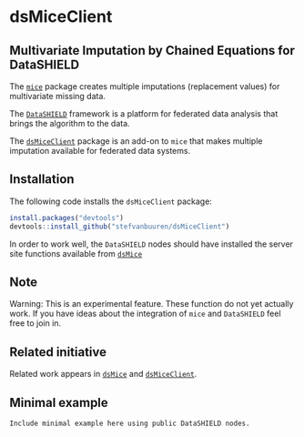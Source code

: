 <!-- README.md is generated from README.Rmd. Please edit that file -->
dsMiceClient
============

Multivariate Imputation by Chained Equations for DataSHIELD
-----------------------------------------------------------

The [`mice`](https://github.com/stefvanbuuren/mice) package creates multiple imputations (replacement values) for multivariate missing data.

The [`DataSHIELD`](https://github.com/datashield) framework is a platform for federated data analysis that brings the algorithm to the data.

The [`dsMiceClient`](https://github.com/stefvanbuuren/dsMiceClient) package is an add-on to `mice` that makes multiple imputation available for federated data systems.

Installation
------------

The following code installs the `dsMiceClient` package:

``` r
install.packages("devtools")
devtools::install_github("stefvanbuuren/dsMiceClient")
```

In order to work well, the `DataSHIELD` nodes should have installed the server site functions available from [`dsMice`](https://github.com/stefvanbuuren/dsMice)

Note
----

Warning: This is an experimental feature. These function do not yet actually work. If you have ideas about the integration of `mice` and `DataSHIELD` feel free to join in.

Related initiative
------------------

Related work appears in [`dsMice`](https://github.com/gflcampos/dsMice) and [`dsMiceClient`](https://github.com/gflcampos/dsMiceClient).

Minimal example
---------------

    Include minimal example here using public DataSHIELD nodes.
